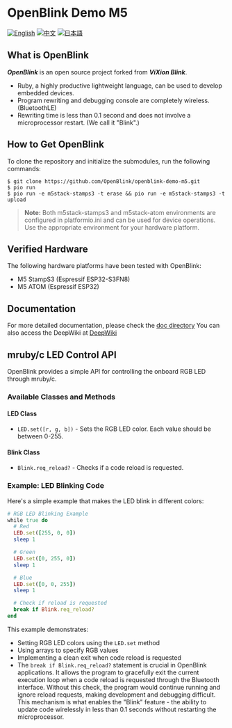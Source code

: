 # OpenBlink Demo M5

[![English](https://img.shields.io/badge/language-English-blue.svg)](README.md)
[![中文](https://img.shields.io/badge/language-中文-red.svg)](README.zh-CN.md)
[![日本語](https://img.shields.io/badge/language-日本語-green.svg)](README.ja.md)

## What is OpenBlink

**_OpenBlink_** is an open source project forked from **_ViXion Blink_**.

- Ruby, a highly productive lightweight language, can be used to develop embedded devices.
- Program rewriting and debugging console are completely wireless. (BluetoothLE)
- Rewriting time is less than 0.1 second and does not involve a microprocessor restart. (We call it "Blink".)

## How to Get OpenBlink

To clone the repository and initialize the submodules, run the following commands:

```console
$ git clone https://github.com/OpenBlink/openblink-demo-m5.git
$ pio run
$ pio run -e m5stack-stamps3 -t erase && pio run -e m5stack-stamps3 -t upload
```

> **Note:** Both m5stack-stamps3 and m5stack-atom environments are configured in platformio.ini and can be used for device operations. Use the appropriate environment for your hardware platform.


## Verified Hardware

The following hardware platforms have been tested with OpenBlink:

- M5 StampS3 (Espressif ESP32-S3FN8)
- M5 ATOM (Espressif ESP32)

## Documentation

For more detailed documentation, please check the [doc directory](./doc)
You can also access the DeepWiki at [DeepWiki](https://deepwiki.com/OpenBlink/openblink-demo-m5)

## mruby/c LED Control API

OpenBlink provides a simple API for controlling the onboard RGB LED through mruby/c.

### Available Classes and Methods

#### LED Class

- `LED.set([r, g, b])` - Sets the RGB LED color. Each value should be between 0-255.

#### Blink Class

- `Blink.req_reload?` - Checks if a code reload is requested.

### Example: LED Blinking Code

Here's a simple example that makes the LED blink in different colors:

```ruby
# RGB LED Blinking Example
while true do
  # Red
  LED.set([255, 0, 0])
  sleep 1

  # Green
  LED.set([0, 255, 0])
  sleep 1

  # Blue
  LED.set([0, 0, 255])
  sleep 1

  # Check if reload is requested
  break if Blink.req_reload?
end
```

This example demonstrates:

- Setting RGB LED colors using the `LED.set` method
- Using arrays to specify RGB values
- Implementing a clean exit when code reload is requested
- The `break if Blink.req_reload?` statement is crucial in OpenBlink applications. It allows the program to gracefully exit the current execution loop when a code reload is requested through the Bluetooth interface. Without this check, the program would continue running and ignore reload requests, making development and debugging difficult. This mechanism is what enables the "Blink" feature - the ability to update code wirelessly in less than 0.1 seconds without restarting the microprocessor.
